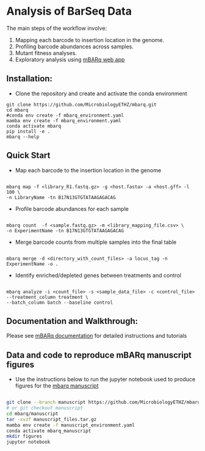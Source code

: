 # Analysis of BarSeq Data

The main steps of the workflow involve:

1. Mapping each barcode to insertion location in the genome.
2. Profiling barcode abundances across samples.
3. Mutant fitness analyses.
4. Exploratory analysis using [mBARq web app](https://mbarq-app.herokuapp.com/)

## Installation:

- Clone the repository and create and activate the conda environment

```
git clone https://github.com/MicrobiologyETHZ/mbarq.git
cd mbarq
#conda env create -f mbarq_environment.yaml
mamba env create -f mbarq_environment.yaml
conda activate mbarq
pip install -e .
mbarq --help

```

## Quick Start

- Map each barcode to the insertion location in the genome

```

mbarq map -f <library_R1.fastq.gz> -g <host.fasta> -a <host.gff> -l 100 \ 
-n LibraryName -tn B17N13GTGTATAAGAGACAG

```

- Profile barcode abundances for each sample

```

mbarq count  -f <sample.fastq.gz> -m <library_mapping_file.csv> \ 
-n ExperimentName -tn B17N13GTGTATAAGAGACAG

```


- Merge barcode counts from multiple samples into the final table

```

mbarq merge -d <directory_with_count_files> -a locus_tag -n ExperimentName -o .

```

- Identify enriched/depleted genes between treatments and control

```

mbarq analyze -i <count_file> -s <sample_data_file> -c <control_file> --treatment_column treatment \
--batch_column batch --baseline control 

```

## Documentation and Walkthrough:

Please see [mBARq documentation](https://mbarq.readthedocs.io/en/latest/) for detailed instructions and tutorials

## Data and code to reproduce mBARq manuscript figures

- Use the instructions below to run the jupyter notebook used to produce figures for the [mbarq manuscript]()

```bash

git clone --branch manuscript https://github.com/MicrobiologyETHZ/mbarq.git
# or git checkout manuscript
cd mbarq/manuscript
tar -xvzf manuscript_files.tar.gz
mamba env create -f manuscript_environment.yaml
conda activate mbarq_manuscript
mkdir figures
jupyter notebook

```

